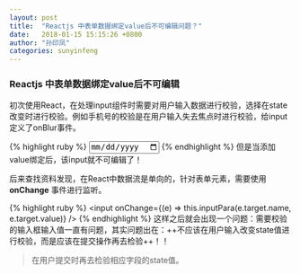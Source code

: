 ```yaml
---
layout: post
title:  "Reactjs 中表单数据绑定value后不可编辑问题？"
date:   2018-01-15 15:15:26 +0800
author: "孙印凤"
categories: sunyinfeng
---
```


### Reactjs 中表单数据绑定value后不可编辑

初次使用React，在处理input组件时需要对用户输入数据进行校验，选择在state改变时进行校验。例如手机号的校验是在用户输入失去焦点时进行校验，给input定义了onBlur事件。

{% highlight ruby %}
<Input name="出生日期" id="birthday" type="date" change={this.changeFun} value={this.state.birthday}/>
{% endhighlight %}
但是当添加value绑定后，该input就不可编辑了！

后来查找资料发现，在React中数据流是单向的，针对表单元素，需要使用
**onChange** 事件进行监听。

{% highlight ruby %}
<input onChange={(e) => this.inputPara(e.target.name, e.target.value)} />
{% endhighlight %}
这样之后就会出现一个问题：需要校验的输入框输入值一直有问题，其实问题出在：++不应该在用户输入改变state值进行校验，而是应该在提交操作再去检验++！！
> 在用户提交时再去检验相应字段的state值。